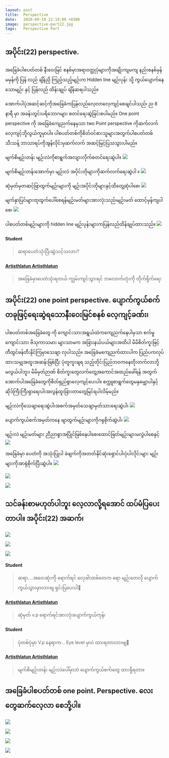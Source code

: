 ```yaml
---
layout: post
title:  Perspective
date:   2020-09-10 22:19:00 +0300
image:  perspective-part22.jpg
tags:   Perspective Part
---
```

## အပိုင်း(22) perspective.
အခြေခံပါစပတ်တစ် နီးဝေးမြင် စနစ်မှာအရာဝတ္ထုပုံများကိုအချိုးကျမကျ နည်းစနစ်မှန်မမှန်ကို ပြန်
လည် ချိန်ညှိ ကြည့်သည့်မျဉ်းက Hidden line မျဉ်းပုန်း သို့ ကွယ်ပျောက်နေသောမျဉ်း နှင့် ပြန်လည်
ထိန်းချုပ် ချိန်ဆရပါသည်။

အောက်ပါပုံအဆင့်ဆင့်ကိုအခြေခံကပြန်လည်လေ့လာလေ့ကျင့်စေချင်ပါသည်၊ ည 8 နာရီ
မှာ အခန်းတွင်းပရိဘောဂများ စတင်ရေးဆွဲခြင်းစပါမည်။ One point perspective ကို
အခြေခံကျေညက်နေမှသာ two Point perspective ကိုဆက်လက်လေ့ကျင့်ဘို့လွယ်ကူမှာပါ။ ပါစပတ်တစ်ကိုစိတ်ဝင်စားသူများအတွက်ပါစပတ်တစ်သီးသန့် ဘာသာရပ်ကိုအွန်လိုင်းမှဆက်လက် အဆင့်မြင့်ပြသသွားပါမည်။

မျက်စိမျဉ်းတန်း မျဉ်းလဲကိုစာရွက်အလျားလိုက်စတင်ရေးဆွဲပါ။
![]({{site.baseurl}}/img/perspective-part22/01-01.jpg)

မျက်စိမျဉ်းတန်းအောက်မှာ မျဉ်းလဲ အပိုင်းတိုများကိုဆက်လက်ရေးဆွဲပါ ။
![]({{site.baseurl}}/img/perspective-part22/01-02.jpg)

ဆုံမှတ်မှတဆင့်ဖြာထွက်မျဉ်းများကို မျဉ်းအပိုင်းတိုများနှင့်ထိတွေ့ဆုံပါစေ၊
![]({{site.baseurl}}/img/perspective-part22/01-03.jpg)

မျက်နှာပြင်များထုထွက်ပေါ်စေရန်မျဉ်းမတ်များအားလုံးသည်၊မျဉ်းမတ် ထောင့်မှန်ကျပါစေ၊
![]({{site.baseurl}}/img/perspective-part22/01-04.jpg)

ပါစပတ်တစ်မျဉ်းများကို hidden line မျဉ်းပုန်းများကပြန်လည်ထိန်ချုပ်ထားသည်။
![]({{site.baseurl}}/img/perspective-part22/01-05.jpg)

#### Student
> ဆရာပေတံသုံးပြီးဆွဲသင့်သလား?

#### [Artisthlatun Artisthlatun](https://www.facebook.com/profile.php?id=100005588328058)
> အခြေခံမှာပေတံသုံးရတယ် ကျွမ်းကျင်သွားရင် ဘလောက်တုံးကို တိုက်ရိုက်ရေး


## အပိုင်း(22) one point perspective. ပျောက်ကွယ်စက်တခုဖြင့်ရေးဆွဲရသောနီးဝေးမြင်စနစ် လေ့ကျင့်ခဏ်း၊
ပါစပတ်တစ်အခြေခံတွေ ကို ကျောင်းသားအရွယ်ထဲကကျေညက်နေပါမှသာ စက်မှု ကျောင်းသား ဗိသုကာသမား များသာမက အခြားနယ်ပယ်များအထိပါ မိမိစိတ်ကူးဖြင့် တီထွင်ဖန်တီးနိုင်ကြမှာသေချာ
လှပါသည်။ အခြေခံမကျေညက်ထားပါက ပြည်ပကလုပ်ထားသမျှအထူးအဆန်းဖြစ်ပြီး ပုံတူကူးချရ
သည့်တိုင်းပြည်ဘဝကနေတိုးတက်လာဘို့မလွယ်ပါဘူး၊ မိမိမှတ်ဉာဏ် စိတ်ကူးတွေလက်တွေ့အကောင်အထည်ဖေါ်ရန်
အတွက်အောက်ပါအခြေခံတွေကိုစိတ်ရှည်စွာလေ့ကျင့်ပေးပါ။ စက္ကူစာရွက်တွေမနှမျှောပါနှင့် ဆိုဒ်ကြီးကြီးရှာရေးပါ၊အလွန်ထူးခြားတာတွေမြင်ရပါလိမ့်မည်။


မျဉ်းလဲကိုသေချာရေးဆွဲပါ၊အစက်အမှတ်သေချာမှတ်သားရေးဆွဲပါ၊
![]({{site.baseurl}}/img/perspective-part22/04-01.jpg)

ပျောက်ကွယ်စက်အမှတ်ကနေ ဖျာထွက်မျဉ်းများကိုဂရုစိုက်ဆွဲပါ၊
![]({{site.baseurl}}/img/perspective-part22/04-02.jpg)

မျဉ်းလဲ မျဉ်းမတ်များ ညီညာစွာအပြိုင်ဖြစ်နေပါစေ၊ထောင်ဖြတ်မျဉ်းများမလွဲပါစေနှင့်
![]({{site.baseurl}}/img/perspective-part22/04-03.jpg)

အခြေခံမှာ ပေတံကို အသုံးပြုပါ ခဲဖျက်ကိုအတတ်နိုင်ဆုံးရှောင်ပါ၊ပုံပါလိုင်းများ မျဉ်းများကိုအာရုံစိုက်ပြီးဆွဲပါ။
![]({{site.baseurl}}/img/perspective-part22/04-04.jpg)

![]({{site.baseurl}}/img/perspective-part22/04-05.jpg)

![]({{site.baseurl}}/img/perspective-part22/04-06.jpg)


## သင်ခန်းစာမဟုတ်ပါဘူး လေ့လာလို့ရအောင် ထပ်မံပြပေးတာပါ။ အပိုင်း(22) အဆက်၊

![]({{site.baseurl}}/img/perspective-part22/02-01.jpg)

![]({{site.baseurl}}/img/perspective-part22/02-02.jpg)

![]({{site.baseurl}}/img/perspective-part22/02-03.jpg)

#### Student
> ဆရာ....အဝေးဆုံးကို ရောက်ရင် လှေခါးထစ်တေက ရော မျဥ်းတေလို ပျောက်ကွယ်သွားမှာလားဗျ ရှင်းပြပေးပါ🙏

#### [Artisthlatun Artisthlatun](https://www.facebook.com/profile.php?id=100005588328058)
> ဆုံမှတ် v.p ရောက်ရင်အားလုံးပျောက်ကွယ်ကုန်၊

#### Student
> ပုံတစ်ပုံမှာ V.p နေရာက... Eye level မှာပဲ ထားရတာလားဗျ🙏

#### [Artisthlatun Artisthlatun](https://www.facebook.com/profile.php?id=100005588328058)
> မျက်စိမျဉ်းတန်း မျဉ်းလဲပေါ်မှာဘဲ ပျောက်ကွယ်စက်တွေ ထားရှိရတာ။


## အခြေခံပါစပတ်တစ် one point. Perspective. လေးတွေဆက်လေ့လာ စေဘို့ပါ။

![]({{site.baseurl}}/img/perspective-part22/03-01.jpg)

![]({{site.baseurl}}/img/perspective-part22/03-02.jpg)

![]({{site.baseurl}}/img/perspective-part22/03-03.jpg)

![]({{site.baseurl}}/img/perspective-part22/03-04.jpg)
